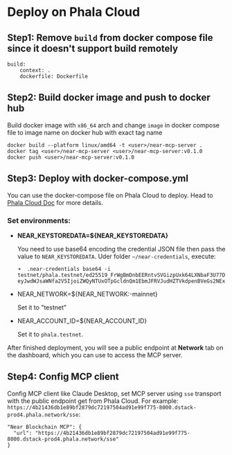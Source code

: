 # Deploy on Phala Cloud

## Step1: Remove `build` from docker compose file since it doesn't support build remotely

```
build:
    context: .
    dockerfile: Dockerfile
```

## Step2: Build docker image and push to docker hub

Build docker image with `x86_64` arch and change `image` in docker compose file to image name on docker hub with exact tag name

```
docker build --platform linux/amd64 -t <user>/near-mcp-server .
docker tag <user>/near-mcp-server <user>/near-mcp-server:v0.1.0
docker push <user>/near-mcp-server:v0.1.0
```

## Step3: Deploy with docker-compose.yml

You can use the docker-compose file on Phala Cloud to deploy. Head to [Phala Cloud Doc](https://docs.phala.network/phala-cloud/getting-started) for more details.

### Set environments:

- **NEAR_KEYSTOREDATA=${NEAR_KEYSTOREDATA}**

    You need to use base64 encoding the credential JSON file then pass the value to `NEAR_KEYSTOREDATA`. Uder folder `~/near-credentials`, execute:

    ```
    ➜  .near-credentials base64 -i testnet/phala.testnet/ed25519_FrWgBmDnbEERntvSVGizpUxk64LXNbaF3U77Du6VQDFR.json
    eyJwdWJsaWNfa2V5IjoiZWQyNTUxOTpGcldnQm1EbmJFRVJudHZTVkdpenBVeGs2NExYTmJhRjNVNzdEdTZWUURGUiIsInByaXZhdGVfa2V5IjoiZWQyNTUxOTo0NTdQdzJCeUZmNnVUOHI2SGkzWlFzOVJQQ3NNN0FXb3I0a2dlZW50UE1HVXRhb2ZobUtVanF4M1ZwQlAybnREdVVmR0UydjFCcmFka2ptblBjYm1weUdGIn0=
    ```

- NEAR_NETWORK=${NEAR_NETWORK:-mainnet}

    Set it to "testnet"

- NEAR_ACCOUNT_ID=${NEAR_ACCOUNT_ID}

    Set it to `phala.testnet`.

After finished deployment, you will see a public endpoint at **Network** tab on the dashboard, which you can use to access the MCP server.

## Step4: Config MCP client

Config MCP client like Claude Desktop, set MCP server using `sse` transport with the public endpoint get from Phala Cloud. For example: `https://4b21436db1e89bf2879dc72197504ad91e99f775-8000.dstack-prod4.phala.network/sse`:

```
"Near Blockchain MCP": {
  "url": "https://4b21436db1e89bf2879dc72197504ad91e99f775-8000.dstack-prod4.phala.network/sse"
}
```
